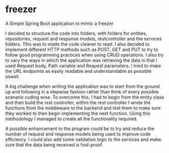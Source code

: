 # freezer

A Simple Spring Boot application to mimic a freezer

I decided to structure the code into folders, with folders for entities, repositories, request and response models, restcontroller and the services folders. This was to made the code cleaner to read. I also decided to implement different HTTP methods such as POST, GET and PUT to try to follow good programming practices when using CRUD operations. I also try to vary the ways in which the application was retrieving the data in that I used Request body, Path variable and Request parameters. I tried to make the URL endpoints as easily readable and understandable as possible aswell.

A big challenge when writing the application was to start from the ground up and following in a stepwise fashion rather than think of every possible scenario coding wise. To overcome this, I had to begin from the entity class and then build the rest controller, within the rest controller I wrote the functions from the middleware to the backend and test them to make sure they worked to then begin implementing the next function. Using this methodology I managed to create all the functionality required.

A possible enhancement to the program could be to try and reduce the number of request and response models being used to improve code efficiency. I could also add some validation logic to the services and make sure that the data being received is fool-proof.

